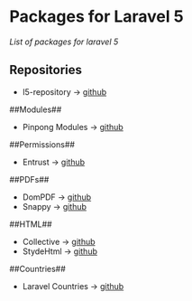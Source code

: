 **Packages for Laravel 5**
=====================
*List of packages for laravel 5*

## Repositories ##

 - l5-repository  -> [github](https://github.com/prettus/l5-repository)

##Modules##

 - Pinpong Modules -> [github](https://github.com/pingpong-labs/modules)
 
##Permissions##
 - Entrust -> [github](https://github.com/Zizaco/entrust)

##PDFs##
 - DomPDF -> [github](https://github.com/barryvdh/laravel-dompdf)
 - Snappy -> [github](https://github.com/barryvdh/laravel-snappy)
 
##HTML##
 - Collective -> [github](https://github.com/LaravelCollective/html)
 - StydeHtml -> [github](https://github.com/StydeNet/html)
 
##Countries##
 - Laravel Countries -> [github](https://github.com/webpatser/laravel-countries)
